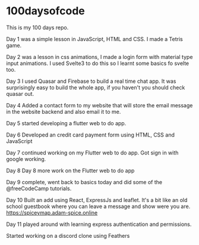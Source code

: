 # 100daysofcode

This is my 100 days repo.

Day 1 was a simple lesson in JavaScript, HTML and CSS. I made a Tetris game.

Day 2 was a lesson in css animations, I made a login form with material type input animations. I used Svelte3 to do this so I learnt some basics fo svelte too.

Day 3 I used Quasar and Firebase to build a real time chat app. It was surprisingly easy to build the whole app, if you haven't you should check quasar out.

Day 4 Added a contact form to my website that will store the email message in the website backend and also email it to me.

Day 5 started developing a flutter web to do app.

Day 6 Developed an credit card payment form using HTML, CSS and JavaScript

Day 7 continued working on my Flutter web to do app. Got sign in with google working.

Day 8 Day 8 more work on the Flutter web to do app

Day 9 complete, went back to basics today and did some of the
@freeCodeCamp tutorials.

Day 10 Built an add using React, ExpressJs and leaflet. It's a bit like an old school guestbook where you can leave a message and show were you are. https://spiceymap.adam-spice.online

Day 11 played around with learning express authentication and permissions.

Started working on a discord clone using Feathers
